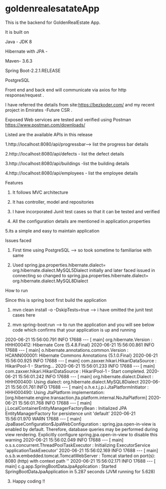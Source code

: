 # goldenrealesatateApp
 This is the backend for GoldenRealEstate App.
 
 It is built on 
 
 Java - JDK 8
 
 Hibernate with JPA -
 
 Maven- 3.6.3 
 
 Spring Boot-2.2.1.RELEASE
 
 PostgreSQL
 
 Front end and back end will communicate via axios for http response/request .
 
 
 I have referred the details from  site:https://bezkoder.com/ and my recent project in Emirates -Future CSR .
 
 Exposed Web services are tested and verified using Postman https://www.postman.com/downloads/
 
 
 Listed are the available APIs in this release 
 
 1.http://localhost:8080/api/progressbar--> list the progress bar details 
 
 2.http://localhost:8080/api/defects - list the defect details 
 
 3.http://localhost:8080/api/buildings -list the building details 
 
 4.http://localhost:8080/api/employees - list the employee details 


Features 

1. It follows MVC architecture 

2. It has controller, model and repositories 

3. I have incorporated Junit test cases so that it can be tested and verified 

4. All the configuration details are mentioned in application.properties 

5.its a simple and easy to maintain application 


Issues faced 
1. First time using PostgreSQL --> so took sometime to familiarise with same 

2. Used spring.jpa.properties.hibernate.dialect= org.hibernate.dialect.MySQL5Dialect initially and later faced issued in connecting 
so changed to spring.jpa.properties.hibernate.dialect= org.hibernate.dialect.MySQL8Dialect


How to run 

Since this is spring boot first build the application 

1. mvn clean install -o -DskipTests=true --> i have omitted the junit test cases here 

2. mvn spring-boot:run --> to run the application and you will see below code which confirms that your application is up and running 

2020-06-21 15:56:00.791  INFO 17688 --- [           main] org.hibernate.Version                    : HHH000412: Hibernate Core {5.4.8.Final}
2020-06-21 15:56:00.861  INFO 17688 --- [           main] o.hibernate.annotations.common.Version   : HCANN000001: Hibernate Commons Annotations {5.1.0.Final}
2020-06-21 15:56:00.925  INFO 17688 --- [           main] com.zaxxer.hikari.HikariDataSource       : HikariPool-1 - Starting...
2020-06-21 15:56:01.233  INFO 17688 --- [           main] com.zaxxer.hikari.HikariDataSource       : HikariPool-1 - Start completed.
2020-06-21 15:56:01.242  INFO 17688 --- [           main] org.hibernate.dialect.Dialect            : HHH000400: Using dialect: org.hibernate.dialect.MySQL8Dialect
2020-06-21 15:56:01.761  INFO 17688 --- [           main] o.h.e.t.j.p.i.JtaPlatformInitiator       : HHH000490: Using JtaPlatform implementation: [org.hibernate.engine.transaction.jta.platform.internal.NoJtaPlatform]
2020-06-21 15:56:01.768  INFO 17688 --- [           main] j.LocalContainerEntityManagerFactoryBean : Initialized JPA EntityManagerFactory for persistence unit 'default'
2020-06-21 15:56:01.970  WARN 17688 --- [           main] JpaBaseConfiguration$JpaWebConfiguration : spring.jpa.open-in-view is enabled by default. Therefore, database queries may be performed during view rendering. Explicitly configure spring.jpa.open-in-view to disable this warning
2020-06-21 15:56:02.049  INFO 17688 --- [           main] o.s.s.concurrent.ThreadPoolTaskExecutor  : Initializing ExecutorService 'applicationTaskExecutor'
2020-06-21 15:56:02.169  INFO 17688 --- [           main] o.s.b.w.embedded.tomcat.TomcatWebServer  : Tomcat started on port(s): 8080 (http) with context path ''
2020-06-21 15:56:02.171  INFO 17688 --- [           main] c.g.app.SpringBootDataJpaApplication     : Started SpringBootDataJpaApplication in 5.287 seconds (JVM running for 5.628)


3.  Happy coding !!







